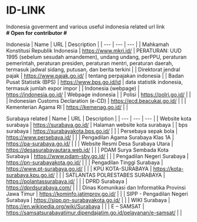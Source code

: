 # ID-LINK
Indonesia goverment and various useful indonesia related url link           
**# Open for contributor #**

Indonesia
| Name | URL | Description |
| --- | --- | --- |
| Mahkamah Konstitusi Republik Indonesia | https://www.mkri.id/ | PERATURAN: UUD 1995 (sebelum sesudah amandemen), undang undang, perPPU, peraturan pemerintah, peraturan presiden, peraturan mentri, peraturan daerah, termasuk jadwal sidang, putusan, dan berita terkini |
| Direktorat jendral pajak | https://www.pajak.go.id/ | tentang perpajakan indonesia |
| Badan Pusat Statistik (BPS) | https://www.bps.go.id/id | data statistik indonesia, termasuk jumlah expor impor |
| Indonesia (webpage) | https://indonesia.go.id/ | Webpage indonesia |
| Polisi | https://polri.go.id/ | |
| Indonesian Customs Declaration (e-CD) | https://ecd.beacukai.go.id/ | |
|  Kementerian Agama RI | https://kemenag.go.id/ | |


 
Surabaya related
| Name | URL | Description |
| --- | --- | --- |
| Website kota surabaya  | https://surabaya.go.id/ | Halaman website kota surabaya |
| bps surabaya | https://surabayakota.bps.go.id/ | |
| Persebaya sepak bola | https://www.persebaya.id/  | |
| Pengadilan Agama Surabaya Klas 1A | https://pa-surabaya.go.id/ | |
| Website Resmi Desa Surabaya Utara | https://desasurabayautara.web.id/ | |
| PDAM Surya Sembada Kota Surabaya | https://www.pdam-sby.go.id/ | |
| Pengadilan Negeri Surabaya | https://pn-surabayakota.go.id/ | |
| Pengadilan Tinggi Surabaya | https://www.pt-surabaya.go.id/ | |
| KPU KOTA-SURABAYA | https://kota-surabaya.kpu.go.id/ | |
| SATLANTAS POLRESTABES SURABAYA | https://polantassurabaya.id/ | |
| DPRD Surabaya | https://dprdsurabaya.com/ | |
| Dinas Komunikasi dan Informatika Provinsi Jawa Timur | https://kominfo.jatimprov.go.id/ | |
| SIPP - Pengadilan Negeri Surabaya | https://sipp.pn-surabayakota.go.id/ | |
| WIKI Surabaya  | https://en.wikipedia.org/wiki/Surabaya | |
| E – SAMSAT | https://samsatsurabayatimur.dipendajatim.go.id/pelayanan/e-samsat/ | |
